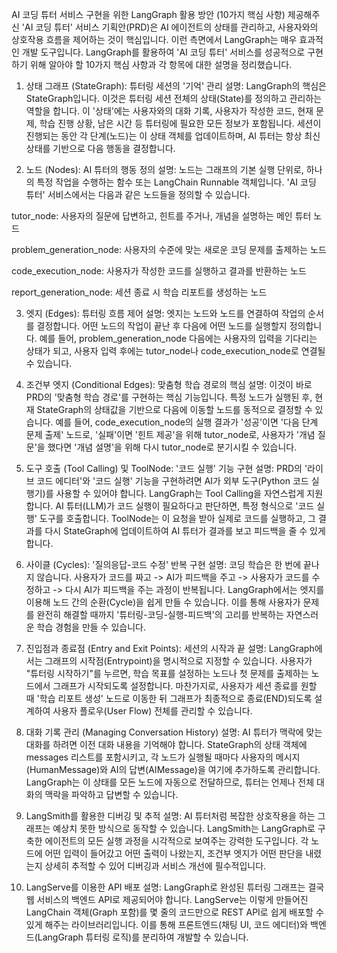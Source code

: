AI 코딩 튜터 서비스 구현을 위한 LangGraph 활용 방안 (10가지 핵심 사항)
제공해주신 'AI 코딩 튜터' 서비스 기획안(PRD)은 AI 에이전트의 상태를 관리하고, 사용자와의 상호작용 흐름을 제어하는 것이 핵심입니다. 이런 측면에서 LangGraph는 매우 효과적인 개발 도구입니다. LangGraph를 활용하여 'AI 코딩 튜터' 서비스를 성공적으로 구현하기 위해 알아야 할 10가지 핵심 사항과 각 항목에 대한 설명을 정리했습니다.

1. 상태 그래프 (StateGraph): 튜터링 세션의 '기억' 관리
설명: LangGraph의 핵심은 StateGraph입니다. 이것은 튜터링 세션 전체의 상태(State)를 정의하고 관리하는 역할을 합니다. 이 '상태'에는 사용자와의 대화 기록, 사용자가 작성한 코드, 현재 문제, 학습 진행 상황, 남은 시간 등 튜터링에 필요한 모든 정보가 포함됩니다. 세션이 진행되는 동안 각 단계(노드)는 이 상태 객체를 업데이트하며, AI 튜터는 항상 최신 상태를 기반으로 다음 행동을 결정합니다.

2. 노드 (Nodes): AI 튜터의 행동 정의
설명: 노드는 그래프의 기본 실행 단위로, 하나의 특정 작업을 수행하는 함수 또는 LangChain Runnable 객체입니다. 'AI 코딩 튜터' 서비스에서는 다음과 같은 노드들을 정의할 수 있습니다.

tutor_node: 사용자의 질문에 답변하고, 힌트를 주거나, 개념을 설명하는 메인 튜터 노드

problem_generation_node: 사용자의 수준에 맞는 새로운 코딩 문제를 출제하는 노드

code_execution_node: 사용자가 작성한 코드를 실행하고 결과를 반환하는 노드

report_generation_node: 세션 종료 시 학습 리포트를 생성하는 노드

3. 엣지 (Edges): 튜터링 흐름 제어
설명: 엣지는 노드와 노드를 연결하여 작업의 순서를 결정합니다. 어떤 노드의 작업이 끝난 후 다음에 어떤 노드를 실행할지 정의합니다. 예를 들어, problem_generation_node 다음에는 사용자의 입력을 기다리는 상태가 되고, 사용자 입력 후에는 tutor_node나 code_execution_node로 연결될 수 있습니다.

4. 조건부 엣지 (Conditional Edges): 맞춤형 학습 경로의 핵심
설명: 이것이 바로 PRD의 '맞춤형 학습 경로'를 구현하는 핵심 기능입니다. 특정 노드가 실행된 후, 현재 StateGraph의 상태값을 기반으로 다음에 이동할 노드를 동적으로 결정할 수 있습니다. 예를 들어, code_execution_node의 실행 결과가 '성공'이면 '다음 단계 문제 출제' 노드로, '실패'이면 '힌트 제공'을 위해 tutor_node로, 사용자가 '개념 질문'을 했다면 '개념 설명'을 위해 다시 tutor_node로 분기시킬 수 있습니다.

5. 도구 호출 (Tool Calling) 및 ToolNode: '코드 실행' 기능 구현
설명: PRD의 '라이브 코드 에디터'와 '코드 실행' 기능을 구현하려면 AI가 외부 도구(Python 코드 실행기)를 사용할 수 있어야 합니다. LangGraph는 Tool Calling을 자연스럽게 지원합니다. AI 튜터(LLM)가 코드 실행이 필요하다고 판단하면, 특정 형식으로 '코드 실행' 도구를 호출합니다. ToolNode는 이 요청을 받아 실제로 코드를 실행하고, 그 결과를 다시 StateGraph에 업데이트하여 AI 튜터가 결과를 보고 피드백을 줄 수 있게 합니다.

6. 사이클 (Cycles): '질의응답-코드 수정' 반복 구현
설명: 코딩 학습은 한 번에 끝나지 않습니다. 사용자가 코드를 짜고 -> AI가 피드백을 주고 -> 사용자가 코드를 수정하고 -> 다시 AI가 피드백을 주는 과정이 반복됩니다. LangGraph에서는 엣지를 이용해 노드 간의 순환(Cycle)을 쉽게 만들 수 있습니다. 이를 통해 사용자가 문제를 완전히 해결할 때까지 '튜터링-코딩-실행-피드백'의 고리를 반복하는 자연스러운 학습 경험을 만들 수 있습니다.

7. 진입점과 종료점 (Entry and Exit Points): 세션의 시작과 끝
설명: LangGraph에서는 그래프의 시작점(Entrypoint)을 명시적으로 지정할 수 있습니다. 사용자가 "튜터링 시작하기"를 누르면, 학습 목표를 설정하는 노드나 첫 문제를 출제하는 노드에서 그래프가 시작되도록 설정합니다. 마찬가지로, 사용자가 세션 종료를 원할 때 '학습 리포트 생성' 노드로 이동한 뒤 그래프가 최종적으로 종료(END)되도록 설계하여 사용자 플로우(User Flow) 전체를 관리할 수 있습니다.

8. 대화 기록 관리 (Managing Conversation History)
설명: AI 튜터가 맥락에 맞는 대화를 하려면 이전 대화 내용을 기억해야 합니다. StateGraph의 상태 객체에 messages 리스트를 포함시키고, 각 노드가 실행될 때마다 사용자의 메시지(HumanMessage)와 AI의 답변(AIMessage)을 여기에 추가하도록 관리합니다. LangGraph는 이 상태를 모든 노드에 자동으로 전달하므로, 튜터는 언제나 전체 대화의 맥락을 파악하고 답변할 수 있습니다.

9. LangSmith를 활용한 디버깅 및 추적
설명: AI 튜터처럼 복잡한 상호작용을 하는 그래프는 예상치 못한 방식으로 동작할 수 있습니다. LangSmith는 LangGraph로 구축한 에이전트의 모든 실행 과정을 시각적으로 보여주는 강력한 도구입니다. 각 노드에 어떤 입력이 들어갔고 어떤 출력이 나왔는지, 조건부 엣지가 어떤 판단을 내렸는지 상세히 추적할 수 있어 디버깅과 서비스 개선에 필수적입니다.

10. LangServe를 이용한 API 배포
설명: LangGraph로 완성된 튜터링 그래프는 결국 웹 서비스의 백엔드 API로 제공되어야 합니다. LangServe는 이렇게 만들어진 LangChain 객체(Graph 포함)를 몇 줄의 코드만으로 REST API로 쉽게 배포할 수 있게 해주는 라이브러리입니다. 이를 통해 프론트엔드(채팅 UI, 코드 에디터)와 백엔드(LangGraph 튜터링 로직)를 분리하여 개발할 수 있습니다.